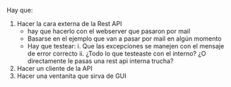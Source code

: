 Hay que:
1. Hacer la cara externa de la Rest API
    - hay que hacerlo con el webserver que pasaron por mail
    - Basarse en el ejemplo que van a pasar por mail en algún momento
    - Hay que testear:
        i. Que las excepciones se manejen con el mensaje de error correcto
        ii. ¿Todo lo que testeaste con el interno? ¿O directamente le pasas una rest api interna trucha?
2. Hacer un cliente de la API
3. Hacer una ventanita que sirva de GUI

